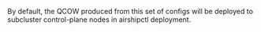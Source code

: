 By default, the QCOW produced from this set of configs will be
deployed to subcluster control-plane nodes in airshipctl
deployment.
